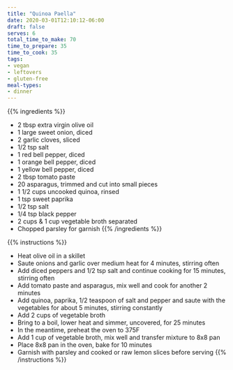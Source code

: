 ```yaml
---
title: "Quinoa Paella"
date: 2020-03-01T12:10:12-06:00
draft: false
serves: 6
total_time_to_make: 70
time_to_prepare: 35
time_to_cook: 35
tags:
- vegan
- leftovers
- gluten-free
meal-types:
- dinner
---
```


{{% ingredients %}}
- 2 tbsp extra virgin olive oil
- 1 large sweet onion, diced
- 2 garlic cloves, sliced
- 1/2 tsp salt
- 1 red bell pepper, diced
- 1 orange bell pepper, diced
- 1 yellow bell pepper, diced
- 2 tbsp tomato paste
- 20 asparagus, trimmed and cut into small pieces
- 1 1/2 cups uncooked quinoa, rinsed
- 1 tsp sweet paprika
- 1/2 tsp salt
- 1/4 tsp black pepper
- 2 cups & 1 cup vegetable broth separated
- Chopped parsley for garnish
{{% /ingredients %}}

{{% instructions %}}
- Heat olive oil in a skillet
- Saute onions and garlic over medium heat for 4 minutes, stirring often
- Add diced peppers and 1/2 tsp salt and continue cooking for 15 minutes, stirring often
- Add tomato paste and asparagus, mix well and cook for another 2 minutes
- Add quinoa, paprika, 1/2 teaspoon of salt and pepper and saute with the vegetables for about 5 minutes, stirring constantly
- Add 2 cups of vegetable broth
- Bring to a boil, lower heat and simmer, uncovered, for 25 minutes
- In the meantime, preheat the oven to 375F
- Add 1 cup of vegetable broth, mix well and transfer mixture to 8x8 pan
- Place 8x8 pan in the oven, bake for 10 minutes
- Garnish with parsley and cooked or raw lemon slices before serving
{{% /instructions %}}
